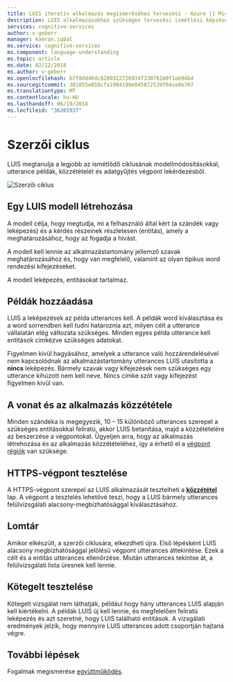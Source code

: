 ```yaml
---
title: LUIS iteratív alkalmazás megismeréséhez tervezési - Azure |} Microsoft Docs
description: LUIS alkalmazásokhoz szükséges tervezési ismétlési képzése LUIS lekérni a legjobb adatok kinyerése érdekében.
services: cognitive-services
author: v-geberr
manager: kamran.iqbal
ms.service: cognitive-services
ms.component: language-understanding
ms.topic: article
ms.date: 02/12/2018
ms.author: v-geberr
ms.openlocfilehash: b7f8dd46dc8289322726934f330761b0f1ab94bd
ms.sourcegitcommit: 301855e018cfa1984198e045872539f04ce0e707
ms.translationtype: MT
ms.contentlocale: hu-HU
ms.lasthandoff: 06/19/2018
ms.locfileid: "36265937"
---
```

# <a name="authoring-cycle"></a>Szerzői ciklus
LUIS megtanulja a legjobb az ismétlődő ciklusának modellmódosításokkal, utterance példák, közzétételét és adatgyűjtés végpont lekérdezésből. 

![Szerzői ciklus](./media/luis-concept-app-iteration/iteration.png)

## <a name="building-a-luis-model"></a>Egy LUIS modell létrehozása
A modell célja, hogy megtudja, mi a felhasználó által kért (a szándék vagy leképezés) és a kérdés részeinek részletesen (entitás), amely a meghatározásához, hogy az fogadja a hívást. 

A modell kell lennie az alkalmazástartomány jellemző szavak meghatározásához és, hogy van megfelelő, valamint az olyan tipikus word rendezési kifejezéseket. 

A modell leképezés, entitásokat tartalmaz. 

## <a name="add-training-examples"></a>Példák hozzáadása
LUIS a leképezések az példa utterances kell. A példák word kiválasztása és a word sorrendben kell tudni határoznia azt, milyen célt a utterance vállalatán elég változata szükséges. Minden egyes példa utterance kell entitások címkézve szükséges adatokat. 

Figyelmen kívül hagyásához, amelyek a utterance való hozzárendelésével nem kapcsolódnak az alkalmazástartomány utterances LUIS utasította a **nincs** leképezés. Bármely szavak vagy kifejezések nem szükséges egy utterance kihúzott nem kell neve. Nincs címke szót vagy kifejezést figyelmen kívül van. 
<!--
## Not just yet
Do not add features such as a [phrase list](luis-concept-feature.md) feature in your first cycle. Phrase lists are phrases that would be specific to your app's subject area.  
-->
## <a name="train-and-publish-the-app"></a>A vonat és az alkalmazás közzététele
Minden szándéka is megegyezik, 10 – 15 különböző utterances szerepel a szükséges entitásokkal feliratú, akkor LUIS betanítása, majd a közzétételére az beszerzése a végpontokat. Ügyeljen arra, hogy az alkalmazás létrehozása és az alkalmazás közzétételéhez, így a érhető el a [végpont régiók](luis-reference-regions.md) van szüksége. 

## <a name="https-endpoint-testing"></a>HTTPS-végpont tesztelése
A HTTPS-végpont szerepel az LUIS alkalmazását tesztelheti a **[közzététel](publishapp.md)** lap. A végpont a tesztelés lehetővé teszi, hogy a LUIS bármely utterances felülvizsgálati alacsony-megbízhatósággal kiválasztásához.  

## <a name="recycle"></a>Lomtár
Amikor elkészült, a szerzői ciklusára, elkezdheti újra. Első lépésként LUIS alacsony megbízhatósággal jelölésű végpont utterances áttekintése. Ezek a célt és a entitás utterances ellenőrzése. Miután utterances tekintse át, a felülvizsgálati lista üresnek kell lennie.  

## <a name="batch-testing"></a>Kötegelt tesztelése
Kötegelt vizsgálat nem láthatják, például hogy hány utterances LUIS alapján kell kiértékelni. A példák LUIS új kell lennie, és megfelelően feliratú leképezés és azt szeretné, hogy LUIS található entitások. A vizsgálati eredmények jelzik, hogy mennyire LUIS utterances adott csoportján hajtaná végre. 

## <a name="next-steps"></a>További lépések

Fogalmak megismerése [együttműködés](luis-concept-collaborator.md).

[luis-reference-prebuilt-domains]: https://docs.microsoft.com/azure/cognitive-services/luis/luis-reference-prebuilt-domains